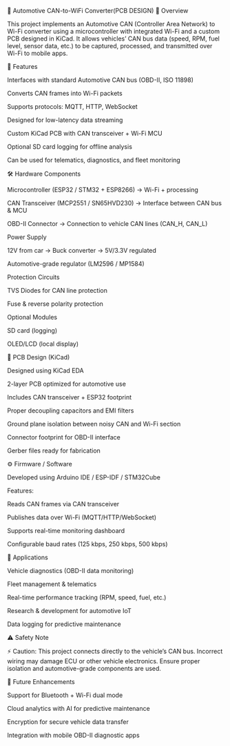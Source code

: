 🚗 Automotive CAN-to-WiFi Converter(PCB DESIGN)
📌 Overview

This project implements an Automotive CAN (Controller Area Network) to Wi-Fi converter using a microcontroller with integrated Wi-Fi and a custom PCB designed in KiCad.
It allows vehicles’ CAN bus data (speed, RPM, fuel level, sensor data, etc.) to be captured, processed, and transmitted over Wi-Fi to mobile apps.

🚀 Features

Interfaces with standard Automotive CAN bus (OBD-II, ISO 11898)

Converts CAN frames into Wi-Fi packets

Supports protocols: MQTT, HTTP, WebSocket

Designed for low-latency data streaming

Custom KiCad PCB with CAN transceiver + Wi-Fi MCU

Optional SD card logging for offline analysis

Can be used for telematics, diagnostics, and fleet monitoring

🛠️ Hardware Components

Microcontroller (ESP32 / STM32 + ESP8266) → Wi-Fi + processing

CAN Transceiver (MCP2551 / SN65HVD230) → Interface between CAN bus & MCU

OBD-II Connector → Connection to vehicle CAN lines (CAN_H, CAN_L)

Power Supply

12V from car → Buck converter → 5V/3.3V regulated

Automotive-grade regulator (LM2596 / MP1584)

Protection Circuits

TVS Diodes for CAN line protection

Fuse & reverse polarity protection

Optional Modules

SD card (logging)

OLED/LCD (local display)

📐 PCB Design (KiCad)

Designed using KiCad EDA

2-layer PCB optimized for automotive use

Includes CAN transceiver + ESP32 footprint

Proper decoupling capacitors and EMI filters

Ground plane isolation between noisy CAN and Wi-Fi section

Connector footprint for OBD-II interface

Gerber files ready for fabrication

⚙️ Firmware / Software

Developed using Arduino IDE / ESP-IDF / STM32Cube

Features:

Reads CAN frames via CAN transceiver

Publishes data over Wi-Fi (MQTT/HTTP/WebSocket)

Supports real-time monitoring dashboard

Configurable baud rates (125 kbps, 250 kbps, 500 kbps)

🧩 Applications

Vehicle diagnostics (OBD-II data monitoring)

Fleet management & telematics

Real-time performance tracking (RPM, speed, fuel, etc.)

Research & development for automotive IoT

Data logging for predictive maintenance

⚠️ Safety Note

⚡ Caution: This project connects directly to the vehicle’s CAN bus. Incorrect wiring may damage ECU or other vehicle electronics. Ensure proper isolation and automotive-grade components are used.

📖 Future Enhancements

Support for Bluetooth + Wi-Fi dual mode

Cloud analytics with AI for predictive maintenance

Encryption for secure vehicle data transfer

Integration with mobile OBD-II diagnostic apps

